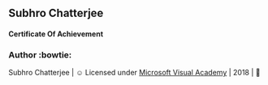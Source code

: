 ## Subhro Chatterjee

#### Certificate Of Achievement 

### Author :bowtie:
Subhro Chatterjee | :relaxed: Licensed under [Microsoft Visual Academy](https://mva.microsoft.com) | 2018 | :pray:



